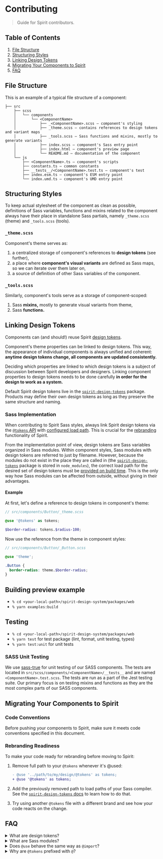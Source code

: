 # Contributing

> Guide for Spirit contributors.

## Table of Contents

1. [File Structure](#file-structure)
2. [Structuring Styles](#structuring-styles)
3. [Linking Design Tokens](#linking-design-tokens)
4. [Migrating Your Components to Spirit](#migrating-your-components-to-spirit)
5. [FAQ](#faq)

## File Structure

This is an example of a typical file structure of a component:

```
├── src
    ├── scss
    │   └── components
    │       └── <ComponentName>
    │           ├── _<ComponentName>.scss — component's styling
    │           ├── _theme.scss — contains references to design tokens and variant maps
    │           ├── _tools.scss — Sass functions and mixins, mostly to generate variants
    │           ├── index.scss — component's Sass entry point
    │           ├── index.html — component's preview page
    │           └── README.md — documentation of the component
    └── js
        ├── <ComponentName>.ts — component's scripts
        ├── constants.ts — common constants
        ├── __tests__/<ComponentName>.test.ts — component's test
        ├── index.esm.ts — component's ESM entry point
        └── index.umd.ts — component's UMD entry point

```

## Structuring Styles

To keep actual stylesheet of the component as clean as possible, definitions of
Sass variables, functions and mixins related to the component always have their
place in standalone Sass partials, namely `_theme.scss` (theme) and
`_tools.scss` (tools).

### `_theme.scss`

Component's theme serves as:

1. a centralized storage of component's references to **design tokens** (see
   further),
2. a place where **component's visual variants** are defined as Sass maps, so we
   can iterate over them later on,
3. a source of definition of other Sass variables of the component.

### `_tools.scss`

Similarly, component's tools serve as a storage of component-scoped:

1. Sass **mixins,** mostly to generate visual variants from theme,
2. Sass **functions.**

## Linking Design Tokens

Components can (and should!) reuse Spirit [design tokens].

Component's theme properties can be linked to design tokens. This way, the
appearance of individual components is always unified and coherent: **anytime
design tokens change, all components are updated consistently.**

Deciding which properties are linked to which design tokens is a subject of
discussion between Spirit developers and designers. Linking component
properties to design tokens needs to be done carefully **in order for the design
to work as a system.**

Default Spirit design tokens live in the [`spirit-design-tokens`] package.
Products may define their own design tokens as long as they preserve the same
structure and naming.

### Sass Implementation

When contributing to Spirit Sass styles, always link Spirit design tokens via
the [`@tokens` API][tokens-api] with
[configured load path][configuring-load-path]. This is crucial for the
[rebranding][rebranding] functionality of Spirit.

From the implementation point of view, design tokens are Sass variables
organized in Sass modules. Within component styles, Sass modules with design
tokens are referred to just by filename. However, because the modules do not
exist in the place they are called in (the [`spirit-design-tokens`] package is
stored in `node_modules`), the correct load path for the desired set of design
tokens must be [provided on build time][configuring-load-path]. This is the only
way how Sass modules can be affected from outside, without giving in their
advantages.

#### Example

At first, let's define a reference to design tokens in component's theme:

```scss
// src/components/Button/_theme.scss

@use '@tokens' as tokens;

$border-radius: tokens.$radius-100;
```

Now use the reference from the theme in component styles:

```scss
// src/components/Button/_Button.scss

@use 'theme';

.Button {
  border-radius: theme.$border-radius;
}
```

## Building preview example

- `% cd <your-local-path>/spirit-design-system/packages/web`
- `% yarn examples:build`

## Testing

- `% cd <your-local-path>/spirit-design-system/packages/web`
- `% yarn test` for test package (lint, format, unit testing, types)
- `% yarn test:unit` for unit tests

### SASS Unit Testing

We use [sass-true][sass-true] for unit testing of our SASS components. The
tests are located in `src/scss/components/<ComponentName>/__tests__` and are
named `<ComponentName>.test.scss`. The tests are run as a part of the Jest
testing suite. Our primary focus is on testing mixins and functions as they
are the most complex parts of our SASS components.

## Migrating Your Components to Spirit

### Code Conventions

Before pushing your components to Spirit, make sure it meets code conventions
specified in this document.

### Rebranding Readiness

To make your code ready for rebranding before moving to Spirit:

1. Remove full path to your `@tokens` whenever it's @used:

   ```diff
   - @use '../path/to/my/design/@tokens' as tokens;
   + @use '@tokens' as tokens;
   ```

2. Add the previously removed path to load paths of your Sass compiler.
   See the [`spirit-design-tokens` docs][configuring-load-path] to learn how to
   do that.

3. Try using another `@tokens` file with a different brand and see how your
   code reacts on the change.

## FAQ

<details>
<summary>What are design tokens?</summary>

Design tokens are special variables that define the smallest pieces of a design
language, especially colors, typography, or spacing. Design tokens enable
adjusting the common parts of visual design.

</details>

<details>
<summary>What are Sass modules?</summary>

Sass modules are a [new way of organizing Sass source][sass-modules]. Aside
from new methods of structuring and loading Sass files, Sass modules offer a
great portion of encapsulation, traceability, and more.

</details>

<details>
<summary>Does <code>@use</code> behave the same way as <code>@import</code>?</summary>

In most situations, no. Most importantly, while `@import` loads everything into
global context, `@use` is scoped and works more like `import` in [ES modules].

</details>

<details>
<summary>Why are <code>@tokens</code> prefixed with <code>@</code>?</summary>

By prefixing a Sass file name with `@`, we communicate that such file is loaded
in a special way. Read more about it in
[`spirit-design-tokens` docs][design-tokens-faq].

</details>

[design tokens]: https://github.com/lmc-eu/spirit-design-system/tree/main/packages/design-tokens
[`spirit-design-tokens`]: https://github.com/lmc-eu/spirit-design-system/tree/main/packages/design-tokens
[tokens-api]: https://github.com/lmc-eu/spirit-design-system/tree/main/packages/design-tokens#tokens-api
[configuring-load-path]: https://github.com/lmc-eu/spirit-design-system/tree/main/packages/design-tokens#configuring-load-path
[rebranding]: https://github.com/lmc-eu/spirit-design-system/tree/main/packages/web#rebranding
[design-tokens-faq]: https://github.com/lmc-eu/spirit-design-system/tree/main/packages/design-tokens#faq
[sass-modules]: https://sass-lang.com/blog/the-module-system-is-launched
[es modules]: https://developer.mozilla.org/en-US/docs/Web/JavaScript/Guide/Modules
[sass-true]: https://github.com/oddbird/true
